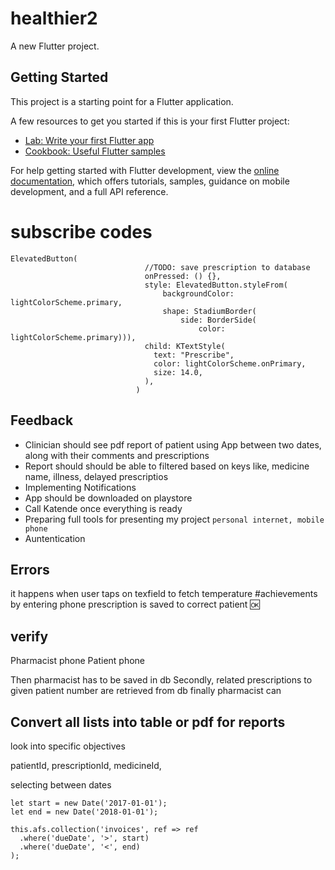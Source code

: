 # healthier2

A new Flutter project.

## Getting Started

This project is a starting point for a Flutter application.

A few resources to get you started if this is your first Flutter project:

- [Lab: Write your first Flutter app](https://docs.flutter.dev/get-started/codelab)
- [Cookbook: Useful Flutter samples](https://docs.flutter.dev/cookbook)

For help getting started with Flutter development, view the
[online documentation](https://docs.flutter.dev/), which offers tutorials,
samples, guidance on mobile development, and a full API reference.

# subscribe codes
``` 
ElevatedButton(
                              //TODO: save prescription to database
                              onPressed: () {},
                              style: ElevatedButton.styleFrom(
                                  backgroundColor: lightColorScheme.primary,
                                  shape: StadiumBorder(
                                      side: BorderSide(
                                          color: lightColorScheme.primary))),
                              child: KTextStyle(
                                text: "Prescribe",
                                color: lightColorScheme.onPrimary,
                                size: 14.0,
                              ),
                            )
```
Feedback
--------
- Clinician should see pdf report of patient using App between two dates, along with their  comments and prescriptions 
- Report should should be able to filtered based on keys like, medicine name, illness, delayed prescriptios
- Implementing Notifications 
- App should be downloaded on playstore
- Call Katende once everything is ready
- Preparing full tools for presenting my project `personal internet, mobile phone`
- Auntentication 

## Errors
it happens when user taps on texfield to fetch temperature
#achievements
by entering phone prescription is saved to correct patient 🆗


verify
-----
Pharmacist phone
Patient phone

Then pharmacist has to be saved in db
Secondly, related prescriptions to given patient number  are retrieved from db 
finally pharmacist can

## Convert all lists into table or pdf for reports
look into specific objectives

patientId, prescriptionId, medicineId,  

selecting between dates 

```  
let start = new Date('2017-01-01');
let end = new Date('2018-01-01');

this.afs.collection('invoices', ref => ref
  .where('dueDate', '>', start)
  .where('dueDate', '<', end)
);

```